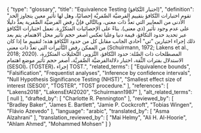 {
    "type": "glossary",
    "title": "Equivalence Testing (اختبار التَّكافؤ)",
    "definition": "تقوم اختبارات التَّكافؤ بتقييم الفرضيَّة الصِّفريَّة إحصائيًا، وهل  لها تأثير معين يتجاوز الحد الأدنى من المعايير التي تعدُّ ذات معنى، وبالتَّالي فإنَّ رفض الفرضيَّة الصِّفرية يعدُّ دليلًا على عدم وجود تأثير (ذي معنى). بناءً على الإحصائيات المتكرِّرة.  تعمل اختبارات التَّكافؤ عبر تحديد حدود التكافؤ، قيمة دنيا وعليا تعكس أصغر حجم تأثير محل الاهتمام.  يتم بعد ذلك إجراء اختبارين \"تي\" أحادي الجانب مقابل كل من حدود التَّكافؤ هذه؛ لتقييم ما إذا كان من الممكن رفض التَّأثيرات التي تعدُّ ذات معنى (Schuirmann, 1972; Lakens et al., 2018; 2020).  المصطلحات ذات الصِّلة: حدود التَّكافؤ، التَّزوير، التَّحليلات المتكرِّرة، الاستدلال بفترات الثِّقة، اختبار دلالةالفرضيَّة الصِّفريَّة، أصغر حجم تأثير موضع اهتمام (SESOI)، (TOSTER)، إجراء TOST.",
    "related_terms": [
        "Equivalence bounds",
        "Falsification",
        "Frequentist analyses",
        "Inference by confidence intervals",
        "Null Hypothesis Significance Testing (NHST)",
        "Smallest effect size of interest (SESOI)",
        "TOSTER",
        "TOST procedure."
    ],
    "references": [
        "Lakens2018",
        "LakensEtAl2020",
        "Schuirmann1987"
    ],
    "alt_related_terms": [
        null
    ],
    "drafted_by": [
        "Charlotte R. Pennington"
    ],
    "reviewed_by": [
        "Bradley Baker",
        "James E. Bartlett",
        "Jamie P. Cockcroft",
        "Tobias Wingen",
        "Flávio Azevedo"
    ],
    "language": "arabic",
    "translated_by": [
        "Asma Alzahrani"
    ],
    "translation_reviewed_by": [
        "Mai Helmy",
        "Ali H. Al-Hoorie",
        "Ahlam Ahmed",
        "Mohammed Mohsen"
    ]
}